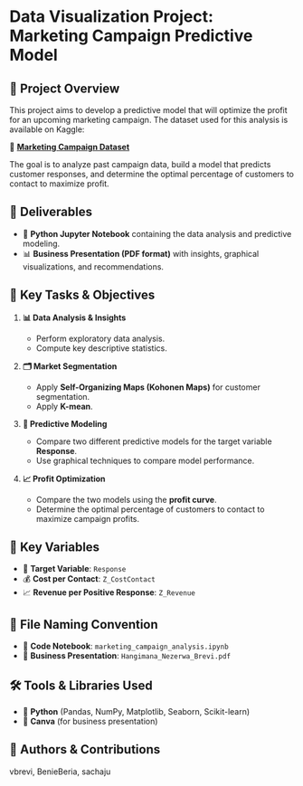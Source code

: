 # Data Visualization Project: Marketing Campaign Predictive Model

## 📌 Project Overview
This project aims to develop a predictive model that will optimize the profit for an upcoming marketing campaign. The dataset used for this analysis is available on Kaggle:

📂 **[Marketing Campaign Dataset](https://www.kaggle.com/datasets/rodsaldanha/arketing-campaign)**

The goal is to analyze past campaign data, build a model that predicts customer responses, and determine the optimal percentage of customers to contact to maximize profit.

## 📄 Deliverables
- 📘 **Python Jupyter Notebook** containing the data analysis and predictive modeling.
- 📊 **Business Presentation (PDF format)** with insights, graphical visualizations, and recommendations.

## 📌 Key Tasks & Objectives
1. **📊 Data Analysis & Insights**
   - Perform exploratory data analysis.
   - Compute key descriptive statistics.
   
2. **🗂️ Market Segmentation**
   - Apply **Self-Organizing Maps (Kohonen Maps)** for customer segmentation.
   - Apply **K-mean**.
   
3. **🤖 Predictive Modeling**
   - Compare two different predictive models for the target variable **Response**.
   - Use graphical techniques to compare model performance.
   
4. **📈 Profit Optimization**
   - Compare the two models using the **profit curve**.
   - Determine the optimal percentage of customers to contact to maximize campaign profits.

## 🔑 Key Variables
- 🎯 **Target Variable**: `Response`
- 💰 **Cost per Contact**: `Z_CostContact`
- 📈 **Revenue per Positive Response**: `Z_Revenue`

## 📂 File Naming Convention
- 📝 **Code Notebook**: `marketing_campaign_analysis.ipynb`
- 📑 **Business Presentation**: `Hangimana_Nezerwa_Brevi.pdf`


## 🛠️ Tools & Libraries Used
- 🐍 **Python** (Pandas, NumPy, Matplotlib, Seaborn, Scikit-learn)
- 🎨 **Canva** (for business presentation)

## 👥 Authors & Contributions
vbrevi, BenieBeria, sachaju

